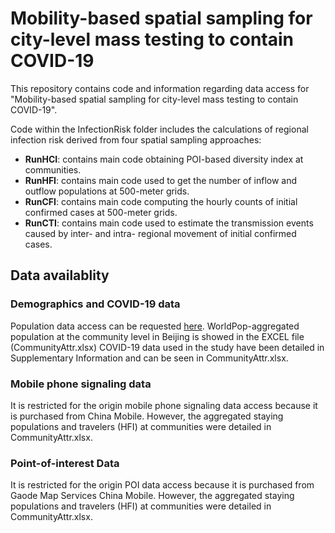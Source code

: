 # Mobility-based spatial sampling for city-level mass testing to contain COVID-19
 
This repository contains code and information regarding data access for "Mobility-based spatial sampling for city-level mass testing to contain COVID-19".

Code within the InfectionRisk folder includes the calculations of regional infection risk derived from four spatial sampling approaches:

- **RunHCI**: contains main code obtaining POI-based diversity index at communities.
- **RunHFI**: contains main code used to get the number of inflow and outflow populations at 500-meter grids.
- **RunCFI**: contains main code computing the hourly counts of initial confirmed cases at 500-meter grids.
- **RunCTI**: contains main code used to estimate the transmission events caused by inter- and intra- regional movement of initial confirmed cases.




## Data availablity
### Demographics and COVID-19 data
Population data access can be requested [here](www.worldpop.org). WorldPop-aggregated population at the community level in Beijing is showed in the EXCEL file (CommunityAttr.xlsx)
COVID-19 data used in the study have been detailed in Supplementary Information and can be seen in CommunityAttr.xlsx.

### Mobile phone signaling data
It is restricted for the origin mobile phone signaling data access because it is purchased from China Mobile. However, the aggregated staying populations and travelers (HFI) at communities were detailed in CommunityAttr.xlsx.

### Point-of-interest Data
It is restricted for the origin POI data access because it is purchased from  Gaode Map Services
China Mobile. However, the aggregated staying populations and travelers (HFI) at communities were detailed in CommunityAttr.xlsx.
